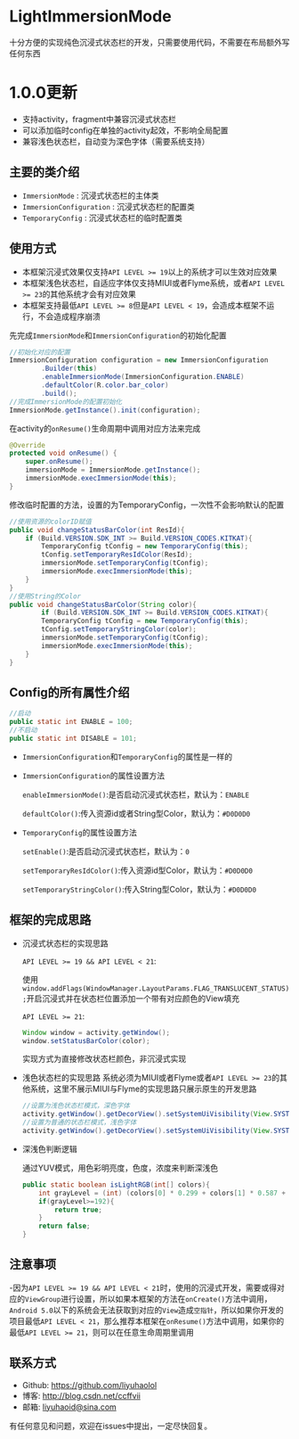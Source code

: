 # LightImmersionMode

十分方便的实现纯色沉浸式状态栏的开发，只需要使用代码，不需要在布局额外写任何东西

# 1.0.0更新

- 支持activity，fragment中兼容沉浸式状态栏
- 可以添加临时config在单独的activity起效，不影响全局配置
- 兼容浅色状态栏，自动变为深色字体（需要系统支持）

## 主要的类介绍

- `ImmersionMode` : 沉浸式状态栏的主体类
- `ImmersionConfiguration` : 沉浸式状态栏的配置类
- `TemporaryConfig` : 沉浸式状态栏的临时配置类

## 使用方式

- 本框架沉浸式效果仅支持`API LEVEL >= 19`以上的系统才可以生效对应效果
- 本框架浅色状态栏，自适应字体仅支持MIUI或者Flyme系统，或者`API LEVEL >= 23`的其他系统才会有对应效果
- 本框架支持最低`API LEVEL >= 8`但是`API LEVEL < 19`，会造成本框架不运行，不会造成程序崩溃

先完成`ImmersionMode`和`ImmersionConfiguration`的初始化配置

```java
//初始化对应的配置
ImmersionConfiguration configuration = new ImmersionConfiguration
        .Builder(this)
        .enableImmersionMode(ImmersionConfiguration.ENABLE)
        .defaultColor(R.color.bar_color)
        .build();
//完成ImmersionMode的配置初始化
ImmersionMode.getInstance().init(configuration);
```
在activity的`onResume()`生命周期中调用对应方法来完成

```java
@Override
protected void onResume() {
    super.onResume();
    immersionMode = ImmersionMode.getInstance();
    immersionMode.execImmersionMode(this);
}
```

修改临时配置的方法，设置的为TemporaryConfig，一次性不会影响默认的配置

```java
//使用资源的colorID赋值
public void changeStatusBarColor(int ResId){
    if (Build.VERSION.SDK_INT >= Build.VERSION_CODES.KITKAT){
        TemporaryConfig tConfig = new TemporaryConfig(this);
        tConfig.setTemporaryResIdColor(ResId);
        immersionMode.setTemporaryConfig(tConfig);
        immersionMode.execImmersionMode(this);
    }
}
//使用String的Color
public void changeStatusBarColor(String color){
        if (Build.VERSION.SDK_INT >= Build.VERSION_CODES.KITKAT){
        TemporaryConfig tConfig = new TemporaryConfig(this);
        tConfig.setTemporaryStringColor(color);
        immersionMode.setTemporaryConfig(tConfig);
        immersionMode.execImmersionMode(this);
    }
}
```

## Config的所有属性介绍

```java
//启动
public static int ENABLE = 100;
//不启动
public static int DISABLE = 101;
```

- `ImmersionConfiguration`和`TemporaryConfig`的属性是一样的

- `ImmersionConfiguration`的属性设置方法

    `enableImmersionMode()`:是否启动沉浸式状态栏，默认为：`ENABLE`

    `defaultColor()`:传入资源id或者String型Color，默认为：`#D0D0D0`

- `TemporaryConfig`的属性设置方法

    `setEnable()`:是否启动沉浸式状态栏，默认为：`0`

    `setTemporaryResIdColor()`:传入资源id型Color，默认为：`#D0D0D0`

    `setTemporaryStringColor()`:传入String型Color，默认为：`#D0D0D0`

## 框架的完成思路

- 沉浸式状态栏的实现思路

    `API LEVEL >= 19 && API LEVEL < 21`:

    使用`window.addFlags(WindowManager.LayoutParams.FLAG_TRANSLUCENT_STATUS);`开启沉浸式并在状态栏位置添加一个带有对应颜色的View填充

    `API LEVEL >= 21`:
    ```java
    Window window = activity.getWindow();
    window.setStatusBarColor(color);
    ```
    实现方式为直接修改状态栏颜色，非沉浸式实现

- 浅色状态栏的实现思路
    系统必须为MIUI或者Flyme或者`API LEVEL >= 23`的其他系统，这里不展示MIUI与Flyme的实现思路只展示原生的开发思路

    ```java
    //设置为浅色状态栏模式，深色字体
    activity.getWindow().getDecorView().setSystemUiVisibility(View.SYSTEM_UI_FLAG_LIGHT_STATUS_BAR);
    //设置为普通的状态栏模式，浅色字体
    activity.getWindow().getDecorView().setSystemUiVisibility(View.SYSTEM_UI_FLAG_VISIBLE);
    ```
- 深浅色判断逻辑

    通过YUV模式，用色彩明亮度，色度，浓度来判断深浅色
    ```java
    public static boolean isLightRGB(int[] colors){
        int grayLevel = (int) (colors[0] * 0.299 + colors[1] * 0.587 + colors[2] * 0.114);
        if(grayLevel>=192){
            return true;
        }
        return false;
    }
    ```
## 注意事项

-因为`API LEVEL >= 19 && API LEVEL < 21`时，使用的沉浸式开发，需要或得对应的`ViewGroup`进行设置，所以如果本框架的方法在`onCreate()`方法中调用，`Android 5.0`以下的系统会无法获取到对应的`View`造成`空指针`，所以如果你开发的项目最低`API LEVEL < 21`，那么推荐本框架在`onResume()`方法中调用，如果你的最低`API LEVEL >= 21`，则可以在任意生命周期里调用

## 联系方式

- Github: https://github.com/liyuhaolol
- 博客: http://blog.csdn.net/ccffvii
- 邮箱: liyuhaoid@sina.com

有任何意见和问题，欢迎在issues中提出，一定尽快回复。
